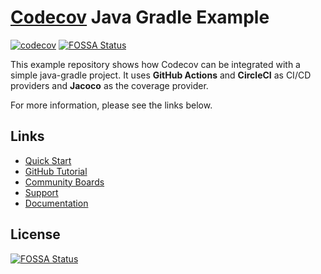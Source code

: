 # [Codecov](https://codecov.io) Java Gradle Example
[![codecov](https://codecov.io/github/codecov/example-java-gradle/branch/main/graph/badge.svg?token=jotejZaRVK)](https://app.codecov.io/github/codecov/example-java-gradle)
[![FOSSA Status](https://app.fossa.com/api/projects/git%2Bgithub.com%2Fcodecov%2Fexample-java-gradle.svg?type=shield)](https://app.fossa.com/projects/git%2Bgithub.com%2Fcodecov%2Fexample-java-gradle?ref=badge_shield)

This example repository shows how Codecov can be integrated with a simple java-gradle project. It uses **GitHub Actions** and **CircleCI** as CI/CD providers and **Jacoco** as the coverage provider.

For more information, please see the links below.

## Links
- [Quick Start](https://docs.codecov.com/docs/quick-start)
- [GitHub Tutorial](https://docs.codecov.com/docs/github-tutorial)
- [Community Boards](https://community.codecov.io)
- [Support](https://codecov.io/support)
- [Documentation](https://docs.codecov.io)


## License
[![FOSSA Status](https://app.fossa.com/api/projects/git%2Bgithub.com%2Fcodecov%2Fexample-java-gradle.svg?type=large)](https://app.fossa.com/projects/git%2Bgithub.com%2Fcodecov%2Fexample-java-gradle?ref=badge_large)
